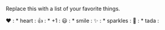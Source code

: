 Replace this with a list of your favorite things.








❤️	: * heart :
👍	: * +1 :
😃 : * smile :
✨	: * sparkles :
🎉	: * tada :
